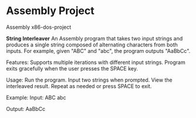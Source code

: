 # Assembly Project
Assembly x86-dos-project

**String Interleaver**
An Assembly program that takes two input strings and produces a single string composed of alternating characters from both inputs.
For example, given "ABC" and "abc", the program outputs "AaBbCc".

Features:
Supports multiple iterations with different input strings.
Program exits gracefully when the user presses the SPACE key.

Usage:
Run the program.
Input two strings when prompted.
View the interleaved result.
Repeat as needed or press SPACE to exit.

Example:
Input:
ABC
abc

Output:
AaBbCc
